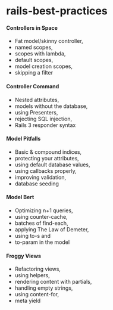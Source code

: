 # rails-best-practices

#### Controllers in Space

* Fat model/skinny controller, 
* named scopes, 
* scopes with lambda, 
* default scopes, 
* model creation scopes, 
* skipping a filter

#### Controller Command

* Nested attributes, 
* models without the database, 
* using Presenters, 
* rejecting SQL injection, 
* Rails 3 responder syntax

#### Model Pitfalls

* Basic & compound indices, 
* protecting your attributes, 
* using default database values, 
* using callbacks properly, 
* improving validation, 
* database seeding

#### Model Bert

* Optimizing n+1 queries, 
* using counter-cache, 
* batches of find-each, 
* applying The Law of Demeter, 
* using to-s and 
* to-param in the model

#### Froggy Views

* Refactoring views, 
* using helpers, 
* rendering content with partials, 
* handling empty strings, 
* using content-for, 
* meta yield
